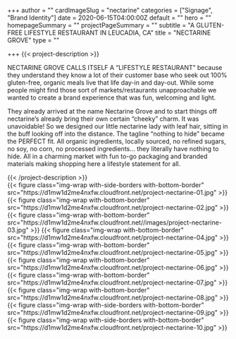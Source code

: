 +++
author = ""
cardImageSlug = "nectarine"
categories = ["Signage", "Brand Identity"]
date = 2020-06-15T04:00:00Z
default = ""
hero = ""
homepageSummary = ""
projectPageSummary = ""
subtitle = "A GLUTEN-FREE LIFESTYLE RESTAURANT IN LEUCADIA, CA"
title = "NECTARINE GROVE"
type = ""

+++
{{< project-description >}}
<p>NECTARINE GROVE CALLS ITSELF A “LIFESTYLE RESTAURANT” because they understand they know a lot of their customer base who seek out 100% gluten-free, organic meals live that life day-in and day-out. While some people might find those sort of markets/restaurants unapproachable we wanted to create a brand experience that was fun, welcoming and light.</p>
<p>They already arrived at the name Nectarine Grove and to start things off nectarine’s already bring their own certain “cheeky” charm. It was unavoidable! So we designed our little nectarine lady with leaf hair, sitting in the buff looking off into the distance. The tagline “nothing to hide” became the PERFECT fit. All organic ingredients, locally sourced, no refined sugars, no soy, no corn, no processed ingredients… they literally have nothing to hide. All in a charming market with fun to-go packaging and branded materials making shopping here a lifestyle statement for all.</p>
{{< /project-description >}}

<div class="project-item">
{{< figure class="img-wrap with-side-borders with-bottom-border" src="https://d1mw1d2me4nxfw.cloudfront.net/project-nectarine-01.jpg" >}}
{{< figure class="img-wrap with-bottom-border" src="https://d1mw1d2me4nxfw.cloudfront.net/project-nectarine-02.jpg" >}}
{{< figure class="img-wrap with-bottom-border" src="https://d1mw1d2me4nxfw.cloudfront.net//images/project-nectarine-03.jpg" >}}
{{< figure class="img-wrap with-bottom-border" src="https://d1mw1d2me4nxfw.cloudfront.net/project-nectarine-04.jpg" >}}
{{< figure class="img-wrap with-bottom-border" src="https://d1mw1d2me4nxfw.cloudfront.net/project-nectarine-05.jpg" >}}
{{< figure class="img-wrap with-bottom-border" src="https://d1mw1d2me4nxfw.cloudfront.net/project-nectarine-06.jpg" >}}
{{< figure class="img-wrap with-bottom-border" src="https://d1mw1d2me4nxfw.cloudfront.net/project-nectarine-07.jpg" >}}
{{< figure class="img-wrap with-bottom-border" src="https://d1mw1d2me4nxfw.cloudfront.net/project-nectarine-08.jpg" >}}
{{< figure class="img-wrap with-side-borders with-bottom-border" src="https://d1mw1d2me4nxfw.cloudfront.net/project-nectarine-09.jpg" >}}
{{< figure class="img-wrap with-side-borders with-bottom-border" src="https://d1mw1d2me4nxfw.cloudfront.net/project-nectarine-10.jpg" >}}
</div>